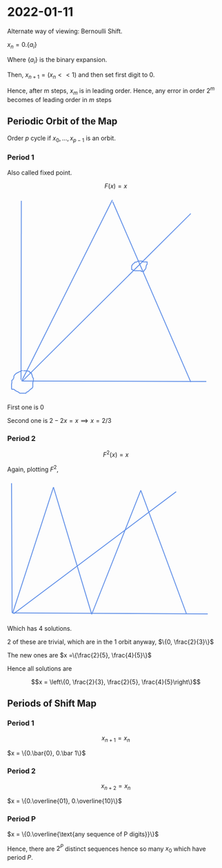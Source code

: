 # 2022-01-11


Alternate way of viewing: Bernoulli Shift.

$x_n = 0.\{a_i\}$

Where $\{a_i\}$ is the binary expansion.

Then, $x_{n+1} = (x_n << 1)$ and then set first digit to 0.

Hence, after m steps, $x_m$ is in leading order.
Hence, any error in order $2^m$ becomes of leading order in $m$ steps

## Periodic Orbit of the Map

Order $p$ cycle if ${x_0,\dots,x_{p-1}}$ is an orbit.

### Period 1

Also called fixed point.

$$F(x) = x$$


<svg id="svg" viewbox="56.93000030517578,51.880001068115234,472,468.3299865722656" style="height:468.3299865722656"><line x1="89.59" y1="63.88" x2="88.93" y2="478.88" fill="none" stroke="#6190e8" stroke-width="2" d="M 89.59 63.88 L 88.93 478.88"></line><line x1="91.59" y1="481.88" x2="518.93" y2="482.88" fill="none" stroke="#6190e8" stroke-width="2" d="M 91.59 481.88 L 518.93 482.88"></line><line x1="91.59" y1="482.54" x2="482.93" y2="93.54" fill="none" stroke="#6190e8" stroke-width="2" d="M 91.59 482.54 L 482.93 93.54"></line><line x1="300.93" y1="61.88" x2="90.26" y2="482.21" fill="none" stroke="#6190e8" stroke-width="2" d="M 300.93 61.88 L 90.26 482.21"></line><line x1="301.59" y1="65.88" x2="482.93" y2="484.21" fill="none" stroke="#6190e8" stroke-width="2" d="M 301.59 65.88 L 482.93 484.21"></line><path d="M 92.93,457.21 L 92.26,457.54 L 89.59,458.21 L 88.26,458.88 L 85.59,460.21 L 80.26,462.88 L 77.59,464.21 L 75.59,466.21 L 73.59,468.21 L 72.26,470.88 L 72.26,472.21 L 72.26,474.21 L 70.93,476.88 L 69.59,478.88 L 67.59,480.21 L 67.59,482.21 L 67.59,484.88 L 67.59,486.88 L 66.93,488.21 L 66.93,490.88 L 66.93,493.54 L 66.93,495.54 L 66.93,497.54 L 66.93,498.21 L 66.93,498.88 L 67.59,500.88 L 69.59,500.88 L 70.93,500.88 L 72.93,501.54 L 76.26,504.21 L 80.26,506.21 L 82.93,507.54 L 86.26,510.21 L 88.26,510.21 L 89.59,510.21 L 91.59,510.21 L 94.26,510.21 L 96.26,510.21 L 97.59,510.21 L 98.93,510.21 L 99.59,510.21 L 100.26,510.21 L 100.26,509.54 L 102.26,507.54 L 104.26,506.88 L 106.93,504.88 L 108.26,503.54 L 110.26,501.54 L 112.93,499.54 L 114.93,498.21 L 116.26,495.54 L 116.26,494.21 L 116.26,493.54 L 116.26,492.88 L 116.26,492.21 L 116.26,490.88 L 116.26,490.21 L 116.26,488.21 L 116.26,486.88 L 116.26,484.88 L 117.59,482.21 L 117.59,481.54 L 117.59,480.21 L 117.59,478.88 L 117.59,478.21 L 117.59,476.88 L 117.59,475.54 L 115.59,472.88 L 114.93,468.88 L 113.59,466.21 L 113.59,464.88 L 112.93,463.54 L 112.26,463.54 L 112.26,462.88 L 111.59,462.88 L 111.59,462.21 L 110.26,462.21 L 109.59,461.54 L 108.93,461.54 L 108.93,460.88 L 108.26,459.54 L 106.26,458.88 L 105.59,458.88 L 104.26,458.88 L 103.59,458.21 L 102.93,458.21 L 102.26,458.21 L 100.26,458.21 L 97.59,458.21 L 96.93,458.21 L 95.59,458.21 L 94.93,458.21 L 94.26,458.21 L 94.26,458.21" fill="none" stroke="#6190e8" stroke-width="2"></path><path d="M 371.59,203.88 L 370.26,203.54 L 368.93,203.54 L 366.93,203.54 L 364.26,203.54 L 361.59,203.54 L 359.59,204.21 L 358.26,205.54 L 355.59,206.21 L 353.59,206.21 L 352.93,206.88 L 350.93,208.88 L 348.26,210.88 L 347.59,212.21 L 346.26,213.54 L 346.26,214.21 L 345.59,216.21 L 345.59,217.54 L 345.59,218.88 L 345.59,220.21 L 345.59,221.54 L 345.59,222.21 L 345.59,222.88 L 346.26,223.54 L 346.93,223.54 L 348.26,224.21 L 350.93,225.54 L 352.26,226.21 L 354.26,226.21 L 356.93,226.21 L 358.93,226.21 L 360.26,226.21 L 362.26,226.21 L 364.26,226.21 L 364.93,226.21 L 366.93,226.21 L 367.59,226.88 L 368.26,226.88 L 368.26,227.54 L 369.59,227.54 L 370.26,227.54 L 370.93,227.54 L 370.93,227.54 L 371.59,227.54 L 372.26,227.54 L 372.93,227.54 L 373.59,227.54 L 374.26,226.88 L 374.26,225.54 L 376.26,224.21 L 376.26,223.54 L 376.93,222.88 L 378.26,221.54 L 378.26,220.88 L 378.93,218.88 L 378.93,217.54 L 379.59,214.88 L 379.59,213.54 L 380.93,212.21 L 381.59,210.88 L 381.59,210.21 L 381.59,209.54 L 381.59,207.54 L 381.59,206.88 L 381.59,206.21 L 381.59,205.54 L 380.93,205.54 L 380.26,205.54 L 379.59,205.54 L 376.93,205.54 L 376.26,205.54 L 374.26,205.54 L 373.59,205.54 L 372.26,205.54 L 371.59,205.54 L 370.93,205.54 L 370.26,205.54" fill="none" stroke="#6190e8" stroke-width="2"></path></svg>  

First one is $0$

Second one is $2-2x = x \implies x = 2/3$

### Period 2

$$F^2(x) = x$$

Again, plotting $F^2$, 

<svg id="svg" viewbox="73.58999633789062,55.87999725341797,475.3399963378906,324" style="height:324"><line x1="83.59" y1="65.88" x2="84.93" y2="366.21" fill="none" stroke="#6190e8" stroke-width="2" d="M 83.59 65.88 L 84.93 366.21"></line><line x1="84.93" y1="366.54" x2="538.93" y2="368.88" fill="none" stroke="#6190e8" stroke-width="2" d="M 84.93 366.54 L 538.93 368.88"></line><line x1="86.26" y1="366.54" x2="180.93" y2="74.88" fill="none" stroke="#6190e8" stroke-width="2" d="M 86.26 366.54 L 180.93 74.88"></line><line x1="180.93" y1="75.21" x2="269.59" y2="369.54" fill="none" stroke="#6190e8" stroke-width="2" d="M 180.93 75.21 L 269.59 369.54"></line><line x1="269.59" y1="369.88" x2="383.59" y2="82.21" fill="none" stroke="#6190e8" stroke-width="2" d="M 269.59 369.88 L 383.59 82.21"></line><line x1="383.59" y1="82.54" x2="489.59" y2="368.88" fill="none" stroke="#6190e8" stroke-width="2" d="M 383.59 82.54 L 489.59 368.88"></line><line x1="88.26" y1="368.54" x2="465.59" y2="85.54" fill="none" stroke="#6190e8" stroke-width="2" d="M 88.26 368.54 L 465.59 85.54"></line></svg>  

Which has 4 solutions.

2 of these are trivial, which are in the 1 orbit anyway, $\{0, \frac{2}{3}\}$

The new ones are $x =\{\frac{2}{5}, \frac{4}{5}\}$

Hence all solutions are

$$x = \left\{0, \frac{2}{3}, \frac{2}{5}, \frac{4}{5}\right\}$$

## Periods of Shift Map

### Period 1

$$x_{n+1} = x_n$$

$x = \{0.\bar{0}, 0.\bar 1\}$

### Period 2

$$x_{n+2} = x_{n}$$

$x = \{0.\overline{01}, 0.\overline{10}\}$

### Period P

$x = \{0.\overline{\text{any sequence of P digits}}\}$

Hence, there are $2^P$ distinct sequences hence so many $x_0$ which have period $P$.
